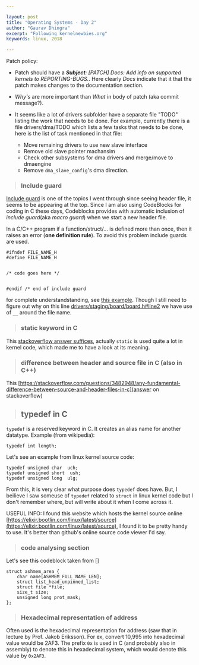 ```yaml
---

layout: post
title: "Operating Systems - Day 2"
author: "Gaurav Dhingra"
excerpt: "Following kernelnewbies.org"
keywords: linux, 2018

---
```


Patch policy:

* Patch should have a <i><b>Subject</b>: [PATCH] Docs: Add info on supported kernels to REPORTING-BUGS.</i>. Here clearly <i>Docs</i> indicate that it that the patch makes changes to the documentation section.

* <i>Why's</i> are more important than <i>What</i> in body of patch (aka commit message?).

* It seems like a lot of drivers subfolder have a separate file "TODO" listing the work that needs to be done. For example, currently there is a file drivers/dma/TODO which lists a few tasks that needs to be done, here is the list of task mentioned in that file:
    * Move remaining drivers to use new slave interface
    * Remove old slave pointer machansim
    * Check other subsystems for dma drivers and merge/move to dmaengine
    * Remove `dma_slave_config`'s dma direction.


> ### Include guard

[Include guard](https://en.wikipedia.org/wiki/Include_guard) is one of the topics I went through since seeing header file, it seems to be appearing at the top. Since I am also using CodeBlocks for coding in C these days, Codeblocks provides with automatic inclusion of <i>include guard</i>(aka <i>macro guard</i>) when we start a new header file.

In a C/C++ program if a function/struct/... is defined more than once, then it raises an error (<b>one definition rule</b>). To avoid this problem include guards are used.

```
#ifndef FILE_NAME_H
#define FILE_NAME_H


/* code goes here */


#endif /* end of include guard
```

for complete understandstanding, see [this example](https://en.wikipedia.org/wiki/Include_guard#Use_of_#include_guards). Though I still need to figure out why on this line [drivers/staging/board/board.h#line2](https://elixir.bootlin.com/linux/latest/source/drivers/staging/board/board.h#L2) we have use of `__` around the file name.


> ### static keyword in C

This [stackoverflow answer suffices](https://stackoverflow.com/a/572550/3396379), actually `static` is used quite a lot in kernel code, which made me to have a look at its meaning.

> ### difference between header and source file in C (also in C++)

This [https://stackoverflow.com/questions/3482948/any-fundamental-difference-between-source-and-header-files-in-c](answer on stackoverflow)

> ## typedef in C

`typedef` is a reserved keyword in C. It creates an alias name for another datatype. Example (from wikipedia):
```
typedef int length;
```

Let's see an example from linux kernel source code:
```
typedef unsigned char  uch;
typedef unsigned short  ush;
typedef unsigned long  ulg;
```

From this, it is very clear what purpose does `typedef` does have. But, I beilieve I saw someuse of `typedef` related to `struct` in linux kernel code but I don't remember where, but will write about it when I come across it.


USEFUL INFO: I found this website which hosts the kernel source online [https://elixir.bootlin.com/linux/latest/source](https://elixir.bootlin.com/linux/latest/source), I found it to be pretty handy to use. It's better than github's online source code viewer I'd say.


> ### code analysing section

Let's see this codeblock taken from []
```
struct ashmem_area {
    char name[ASHMEM_FULL_NAME_LEN];
    struct list_head_unpinned_list;
    struct file *file;
    size_t size;
    unsigned long prot_mask;
};
```

> ### Hexadecimal representation of address

Often used is the hexadecimal representation for address (saw that in lecture by Prof. Jakob Eriksson). For ex, convert 10,995 into hexadecimal value would be 2AF3. The prefix `0x` is used in C (and probably also in assembly) to denote this in hexadecimal system, which would denote this value by `0x2AF3`.

